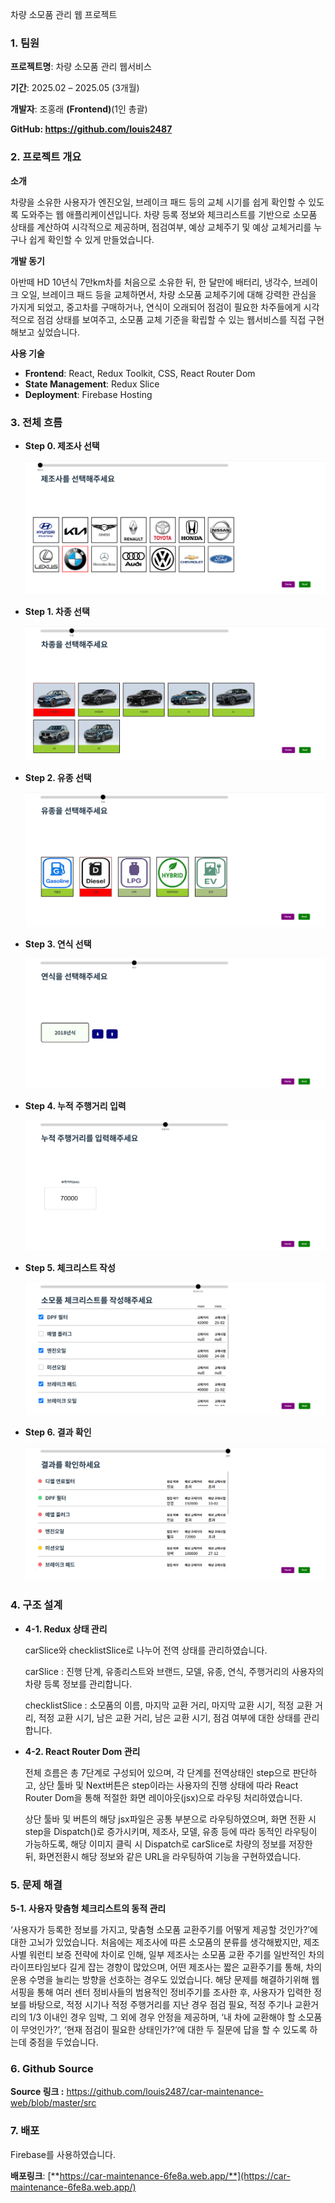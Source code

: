 차량 소모품 관리 웹 프로젝트

### 1. 팀원

**프로젝트명**: 차량 소모품 관리 웹서비스

**기간**: 2025.02 – 2025.05 (3개월)

**개발자**: 조홍래 **(Frontend)**(1인 총괄)

**GitHub: https://github.com/louis2487**



### 2. 프로젝트 개요

**소개**

 차량을 소유한 사용자가 엔진오일, 브레이크 패드 등의 교체 시기를 쉽게 확인할 수 있도록 도와주는 웹 애플리케이션입니다. 차량 등록 정보와 체크리스트를 기반으로 소모품 상태를 계산하여 시각적으로 제공하며, 점검여부, 예상 교체주기 및 예상 교체거리를 누구나 쉽게 확인할 수 있게 만들었습니다.

**개발 동기**

 아반떼 HD 10년식 7만km차를 처음으로 소유한 뒤, 한 달만에 배터리, 냉각수, 브레이크 오일, 브레이크 패드 등을 교체하면서, 차량 소모품 교체주기에 대해 강력한 관심을 가지게 되었고, 중고차를 구매하거나, 연식이 오래되어 점검이 필요한 차주들에게 시각적으로 점검 상태를 보여주고, 소모품 교체 기준을 확립할 수 있는 웹서비스를 직접 구현해보고 싶었습니다.

**사용 기술**

- **Frontend**: React, Redux Toolkit, CSS, React Router Dom
- **State Management**: Redux Slice
- **Deployment**: Firebase Hosting



### 3. 전체 흐름

- **Step 0. 제조사 선택**
    
    ![제조사2.PNG](./README-asset/제조사2.PNG)
    

- **Step 1. 차종 선택**
    
    ![차종.PNG](./README-asset/차종.PNG)
    

- **Step 2. 유종 선택**
    
    ![유종.PNG](./README-asset/유종.PNG)
    

- **Step 3. 연식 선택**
    
    ![연식.PNG](./README-asset/연식.PNG)
    

- **Step 4. 누적 주행거리 입력**
    
    ![주행거리.PNG](./README-asset/주행거리.PNG)
    

- **Step 5. 체크리스트 작성**
    
    ![체크3.PNG](./README-asset/체크3.PNG)
    

- **Step 6. 결과 확인**
    
    ![결과1.PNG](./README-asset/결과1.PNG)



### 4. 구조 설계

 - **4-1. Redux 상태 관리**
    
    carSlice와 checklistSlice로 나누어 전역 상태를 관리하였습니다.
    
    carSlice : 진행 단계, 유종리스트와 브랜드, 모델, 유종, 연식, 주행거리의 사용자의 차량 등록 정보를 관리합니다.
    
    checklistSlice : 소모품의 이름, 마지막 교환 거리, 마지막 교환 시기, 적정 교환 거리, 적정 교환 시기, 남은 교환 거리, 남은 교환 시기, 점검 여부에 대한 상태를 관리합니다.
    

 - **4-2. React Router Dom 관리**
    
    전체 흐름은 총 7단계로 구성되어 있으며, 각 단계를 전역상태인 step으로 판단하고, 상단 툴바 및     Next버튼은 step이라는 사용자의 진행 상태에 따라 React Router Dom을 통해 적절한 화면 레이아웃(jsx)으로  라우팅 처리하였습니다.
    
    상단 툴바 및 버튼의 해당 jsx파일은 공통 부분으로 라우팅하였으며, 화면 전환 시 step을 Dispatch()로 증가시키며, 제조사, 모델, 유종 등에 따라 동적인 라우팅이 가능하도록, 해당 이미지 클릭 시 Dispatch로 carSlice로 차량의 정보를 저장한 뒤, 화면전환시 해당 정보와 같은 URL을 라우팅하여 기능을 구현하였습니다.




### 5. 문제 해결

 **5-1. 사용자 맞춤형 체크리스트의 동적 관리**

 ‘사용자가 등록한 정보를 가지고, 맞춤형 소모품 교환주기를 어떻게 제공할 것인가?’에 대한 고뇌가 있었습니다. 처음에는 제조사에 따른 소모품의 분류를 생각해봤지만,  제조사별 워런티 보증 전략에 차이로 인해, 일부 제조사는 소모품 교환 주기를 일반적인 차의 라이프타임보다 길게 잡는 경향이 많았으며, 어떤 제조사는 짧은 교환주기를 통해, 차의 운용 수명을 늘리는 방향을 선호하는 경우도 있었습니다. 해당 문제를 해결하기위해 웹서핑을 통해 여러 센터 정비사들의 범용적인 정비주기를 조사한 후, 사용자가 입력한 정보를 바탕으로, 적정 시기나 적정 주행거리를 지난 경우 점검 필요, 적정 주기나 교환거리의 1/3 이내인 경우 임박, 그 외에 경우 안정을 제공하며, ‘내 차에 교환해야 할 소모품이 무엇인가?’, ‘현재 점검이 필요한 상태인가?’에 대한 두 질문에 답을 할 수 있도록 하는데 중점을 두었습니다.



### 6. Github Source

 **Source 링크 :** https://github.com/louis2487/car-maintenance-web/blob/master/src



### 7. 배포

Firebase를 사용하였습니다.

 **배포링크**: [**https://car-maintenance-6fe8a.web.app/**](https://car-maintenance-6fe8a.web.app/)
